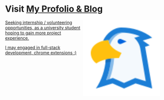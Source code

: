 <h1>Visit <a href="https://blueagle.top/">My Profolio & Blog</h1><img height="250" src="./assets/logo.svg" align="right"/>


Seeking internship / volunteering opportunities, as a university student hoping to gain more project experience.

I may engaged in full-stack development, chrome extensions :)
